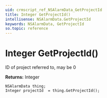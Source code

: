 ```yaml
---
uid: crmscript_ref_NSAlarmData_GetProjectId
title: Integer GetProjectId()
intellisense: NSAlarmData.GetProjectId
keywords: NSAlarmData, GetProjectId
so.topic: reference
---
```


# Integer GetProjectId()

ID of project referred to, may be 0

**Returns:** Integer

```crmscript
NSAlarmData thing;
Integer projectId  = thing.GetProjectId();
```

